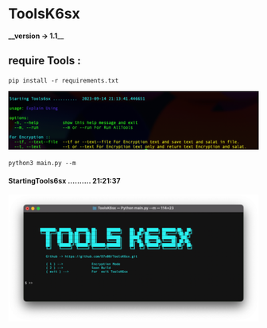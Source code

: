 # ToolsK6sx 

**__version -> 1.1**__ 

## **require Tools :**

`pip install -r requirements.txt`

![img.png](resours/img.png)

`python3 main.py --m `

#### **Starting**Tools6sx **..........  21:21:37**

![img_1.png](resours/img_1.png)